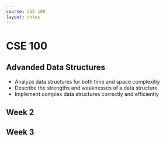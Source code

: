 ```yaml
---
course: CSE 100
layout: notes
---
```


# CSE 100

## Advanded Data Structures

- Analyze data structures for both time and space complexitiy
- Describe the strengths and weaknesses of a data structure
- Implement complex data structures correctly and efficiently

## Week 2

## Week 3
